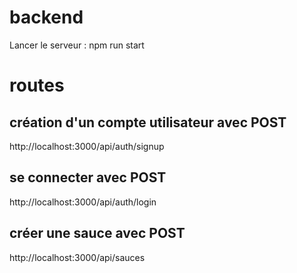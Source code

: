 # backend
Lancer le serveur : npm run start

# routes

## création d'un compte utilisateur  avec POST
http://localhost:3000/api/auth/signup

## se connecter  avec POST
http://localhost:3000/api/auth/login


## créer une sauce avec POST
http://localhost:3000/api/sauces